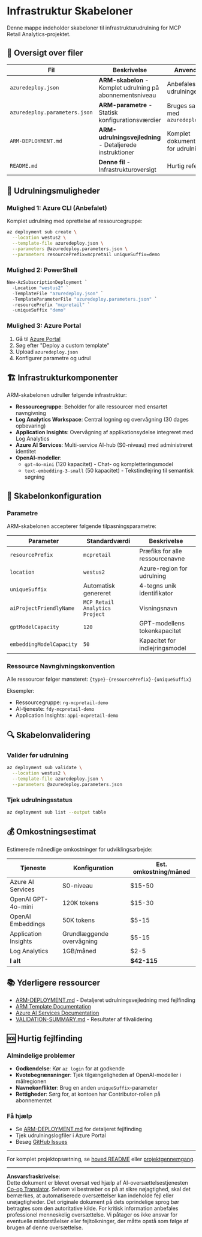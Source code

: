 <!--
CO_OP_TRANSLATOR_METADATA:
{
  "original_hash": "09c7975912db719927ad32946b55e621",
  "translation_date": "2025-09-30T13:28:02+00:00",
  "source_file": "azd/infra/README.md",
  "language_code": "da"
}
-->
# Infrastruktur Skabeloner

Denne mappe indeholder skabeloner til infrastrukturudrulning for MCP Retail Analytics-projektet.

## 📁 Oversigt over filer

| Fil | Beskrivelse | Anvendelse |
|-----|-------------|------------|
| `azuredeploy.json` | **ARM-skabelon** - Komplet udrulning på abonnementsniveau | Anbefales til alle udrulninger |
| `azuredeploy.parameters.json` | **ARM-parametre** - Statisk konfigurationsværdier | Bruges sammen med `azuredeploy.json` |
| `ARM-DEPLOYMENT.md` | **ARM-udrulningsvejledning** - Detaljerede instruktioner | Komplet dokumentation for udrulning |
| `README.md` | **Denne fil** - Infrastrukturoversigt | Hurtig reference |

## 🚀 Udrulningsmuligheder

### Mulighed 1: Azure CLI (Anbefalet)
Komplet udrulning med oprettelse af ressourcegruppe:
```bash
az deployment sub create \
  --location westus2 \
  --template-file azuredeploy.json \
  --parameters @azuredeploy.parameters.json \
  --parameters resourcePrefix=mcpretail uniqueSuffix=demo
```

### Mulighed 2: PowerShell
```powershell
New-AzSubscriptionDeployment `
  -Location "westus2" `
  -TemplateFile "azuredeploy.json" `
  -TemplateParameterFile "azuredeploy.parameters.json" `
  -resourcePrefix "mcpretail" `
  -uniqueSuffix "demo"
```

### Mulighed 3: Azure Portal
1. Gå til [Azure Portal](https://portal.azure.com)
2. Søg efter "Deploy a custom template"
3. Upload `azuredeploy.json`
4. Konfigurer parametre og udrul

## 🏗️ Infrastrukturkomponenter

ARM-skabelonen udruller følgende infrastruktur:

- **Ressourcegruppe**: Beholder for alle ressourcer med ensartet navngivning
- **Log Analytics Workspace**: Central logning og overvågning (30 dages opbevaring)
- **Application Insights**: Overvågning af applikationsydelse integreret med Log Analytics
- **Azure AI Services**: Multi-service AI-hub (S0-niveau) med administreret identitet
- **OpenAI-modeller**:
  - `gpt-4o-mini` (120 kapacitet) - Chat- og kompletteringsmodel
  - `text-embedding-3-small` (50 kapacitet) - Tekstindlejring til semantisk søgning

## 🔧 Skabelonkonfiguration

### Parametre
ARM-skabelonen accepterer følgende tilpasningsparametre:

| Parameter | Standardværdi | Beskrivelse |
|-----------|---------------|-------------|
| `resourcePrefix` | `mcpretail` | Præfiks for alle ressourcenavne |
| `location` | `westus2` | Azure-region for udrulning |
| `uniqueSuffix` | Automatisk genereret | 4-tegns unik identifikator |
| `aiProjectFriendlyName` | `MCP Retail Analytics Project` | Visningsnavn |
| `gptModelCapacity` | `120` | GPT-modellens tokenkapacitet |
| `embeddingModelCapacity` | `50` | Kapacitet for indlejringsmodel |

### Ressource Navngivningskonvention
Alle ressourcer følger mønsteret: `{type}-{resourcePrefix}-{uniqueSuffix}`

Eksempler:
- Ressourcegruppe: `rg-mcpretail-demo`
- AI-tjeneste: `fdy-mcpretail-demo`
- Application Insights: `appi-mcpretail-demo`

## 🔍 Skabelonvalidering

### Valider før udrulning
```bash
az deployment sub validate \
  --location westus2 \
  --template-file azuredeploy.json \
  --parameters @azuredeploy.parameters.json
```

### Tjek udrulningsstatus
```bash
az deployment sub list --output table
```

## 💰 Omkostningsestimat

Estimerede månedlige omkostninger for udviklingsarbejde:

| Tjeneste | Konfiguration | Est. omkostning/måned |
|----------|---------------|-----------------------|
| Azure AI Services | S0-niveau | $15-50 |
| OpenAI GPT-4o-mini | 120K tokens | $15-30 |
| OpenAI Embeddings | 50K tokens | $5-15 |
| Application Insights | Grundlæggende overvågning | $5-15 |
| Log Analytics | 1GB/måned | $2-5 |
| **I alt** | | **$42-115** |

## 📚 Yderligere ressourcer

- [ARM-DEPLOYMENT.md](./ARM-DEPLOYMENT.md) - Detaljeret udrulningsvejledning med fejlfinding
- [ARM Template Documentation](https://docs.microsoft.com/en-us/azure/azure-resource-manager/templates/)
- [Azure AI Services Documentation](https://docs.microsoft.com/en-us/azure/cognitive-services/)
- [VALIDATION-SUMMARY.md](./VALIDATION-SUMMARY.md) - Resultater af filvalidering

## 🆘 Hurtig fejlfinding

### Almindelige problemer
- **Godkendelse**: Kør `az login` for at godkende
- **Kvotebegrænsninger**: Tjek tilgængeligheden af OpenAI-modeller i målregionen
- **Navnekonflikter**: Brug en anden `uniqueSuffix`-parameter
- **Rettigheder**: Sørg for, at kontoen har Contributor-rollen på abonnementet

### Få hjælp
- Se [ARM-DEPLOYMENT.md](./ARM-DEPLOYMENT.md) for detaljeret fejlfinding
- Tjek udrulningslogfiler i Azure Portal
- Besøg [GitHub Issues](https://github.com/microsoft/MCP-Server-and-PostgreSQL-Sample-Retail/issues)

---

For komplet projektopsætning, se [hoved README](../../README.md) eller [projektgennemgang](../../walkthrough/README.md).

---

**Ansvarsfraskrivelse**:  
Dette dokument er blevet oversat ved hjælp af AI-oversættelsestjenesten [Co-op Translator](https://github.com/Azure/co-op-translator). Selvom vi bestræber os på at sikre nøjagtighed, skal det bemærkes, at automatiserede oversættelser kan indeholde fejl eller unøjagtigheder. Det originale dokument på dets oprindelige sprog bør betragtes som den autoritative kilde. For kritisk information anbefales professionel menneskelig oversættelse. Vi påtager os ikke ansvar for eventuelle misforståelser eller fejltolkninger, der måtte opstå som følge af brugen af denne oversættelse.